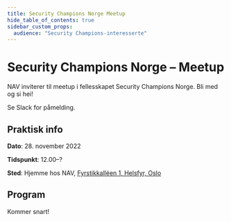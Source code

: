 ```yaml
---
title: Security Champions Norge Meetup
hide_table_of_contents: true
sidebar_custom_props:
  audience: "Security Champions-interesserte"
---
```


# Security Champions Norge – Meetup

NAV inviterer til meetup i fellesskapet Security Champions Norge. Bli med og si hei!

Se Slack for påmelding.

## Praktisk info

**Dato**: 28. november 2022

**Tidspunkt**: 12.00–?

**Sted**: Hjemme hos NAV, [Fyrstikkalléen 1, Helsfyr, Oslo](https://goo.gl/maps/QbpE3fzk6DpVSBaV9)

## Program

Kommer snart!
